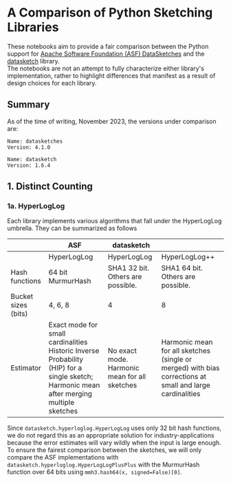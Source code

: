 # A Comparison of Python Sketching Libraries

These notebooks aim to provide a fair comparison between the Python support for 
[Apache Software Foundation (ASF) DataSketches](https://pypi.org/project/datasketches/) and the [datasketch](https://pypi.org/project/datasketch/)
library.    
The notebooks are not an attempt to fully characterize either library's implementation, rather to highlight differences that manifest as a result 
of design choices for each library.

## Summary

As of the time of writing, November 2023, the versions under comparison are:
```
Name: datasketches
Version: 4.1.0

Name: datasketch
Version: 1.6.4
```

## 1. Distinct Counting 

### 1a. HyperLogLog
Each library implements various algorithms that fall under the HyperLogLog umbrella. 
They can be summarized as follows

|                       |   ASF                                                                                                                                      |   datasketch                                   |                                                                                                           |
|-----------------------|--------------------------------------------------------------------------------------------------------------------------------------------|------------------------------------------------|-----------------------------------------------------------------------------------------------------------|
|                       |   HyperLogLog                                                                                                                              |   HyperLogLog                                  |   HyperLogLog++                                                                                           |
|   Hash functions      |   64 bit MurmurHash                                                                                                                        |   SHA1 32 bit.  Others are possible.           |   SHA1 64 bit.  Others are possible.                                                                      |
|   Bucket sizes (bits) |   4, 6, 8                                                                                                                                  |   4                                            |   8                                                                                                       |
|   Estimator           | Exact mode for small cardinalities  Historic Inverse Probability (HIP) for a single sketch; Harmonic mean after merging multiple sketches  | No exact mode.  Harmonic mean for all sketches | Harmonic mean for all sketches (single or merged) with bias corrections at small and large cardinalities  |


Since `datasketch.hyperloglog.HyperLogLog` uses only $32$ bit hash functions, we do not regard this as an appropriate solution for 
industry-applications because the error estimates will vary wildly when the input is large enough.
To ensure the fairest comparison between the sketches, we will only compare the ASF implementations with `datasketch.hyperloglog.HyperLogLogPlusPlus`
with the MurmurHash function over $64$ bits using `mmh3.hash64(x, signed=False)[0]`.